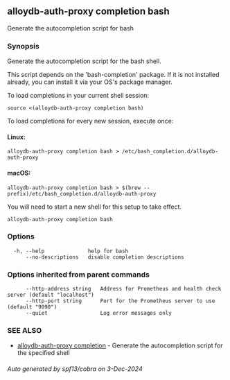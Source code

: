 ## alloydb-auth-proxy completion bash

Generate the autocompletion script for bash

### Synopsis

Generate the autocompletion script for the bash shell.

This script depends on the 'bash-completion' package.
If it is not installed already, you can install it via your OS's package manager.

To load completions in your current shell session:

	source <(alloydb-auth-proxy completion bash)

To load completions for every new session, execute once:

#### Linux:

	alloydb-auth-proxy completion bash > /etc/bash_completion.d/alloydb-auth-proxy

#### macOS:

	alloydb-auth-proxy completion bash > $(brew --prefix)/etc/bash_completion.d/alloydb-auth-proxy

You will need to start a new shell for this setup to take effect.


```
alloydb-auth-proxy completion bash
```

### Options

```
  -h, --help              help for bash
      --no-descriptions   disable completion descriptions
```

### Options inherited from parent commands

```
      --http-address string   Address for Prometheus and health check server (default "localhost")
      --http-port string      Port for the Prometheus server to use (default "9090")
      --quiet                 Log error messages only
```

### SEE ALSO

* [alloydb-auth-proxy completion](alloydb-auth-proxy_completion.md)	 - Generate the autocompletion script for the specified shell

###### Auto generated by spf13/cobra on 3-Dec-2024
